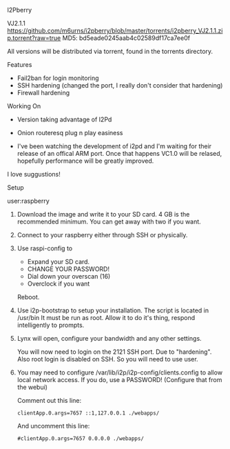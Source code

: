 I2Pberry

VJ2.1.1 https://github.com/m6urns/i2pberry/blob/master/torrents/i2pberry_VJ2.1.1.zip.torrent?raw=true
MD5: bd5eade0245aab4c02589df17ca7ee0f

All versions will be distributed via torrent, found in the
torrents directory.

Features

   - Fail2ban for login monitoring
   - SSH hardening (changed the port, I really don't consider that hardening)
   - Firewall hardening

Working On

   - Version taking advantage of I2Pd
   - Onion routeresq plug n play easiness

   - I've been watching the development of i2pd and I'm waiting 
     for their release of an offical ARM port. Once that happens
     VC1.0 will be relased, hopefully performance will
     be greatly improved.

I love suggustions!



Setup

   user:raspberry

1. Download the image and write it to your SD card. 4 GB is the recommended minimum.
   You can get away with two if you want.

2. Connect to your raspberry either through SSH or physically.

3. Use raspi-config to 
   
   - Expand your SD card.
   - CHANGE YOUR PASSWORD!
   - Dial down your overscan (16)
   - Overclock if you want
   
   Reboot.

4. Use i2p-bootstrap to setup your installation. The script is located in
   /usr/bin It must be run as root. 
   Allow it to do it's thing, respond intelligently to prompts.

5. Lynx will open, configure your bandwidth and any other settings.

   You will now need to login on the 2121 SSH port. Due to "hardening". Also root
   login is disabled on SSH. So you will need to use user.

6. You may need to configure /var/lib/i2p/i2p-config/clients.config to allow local 
   network access. If you do, use a PASSWORD! (Configure that from the webui)
   
   Comment out this line:
   
   ```
   clientApp.0.args=7657 ::1,127.0.0.1 ./webapps/
   ```
   And uncomment this line:
   
   ```
   #clientApp.0.args=7657 0.0.0.0 ./webapps/
   ```


